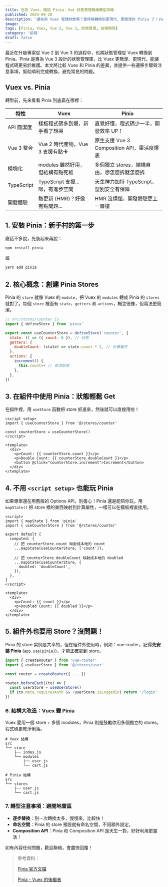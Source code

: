 ```yaml
---
title: 告別 Vuex，擁抱 Pinia：Vue 狀態管理無痛轉型攻略
published: 2024-08-28
description: '還在用 Vuex 管理狀態嗎？是時候轉換到更現代、更簡潔的 Pinia 了！Vuex 無痛轉移到 Pinia，比較兩者的差異、提供詳細的遷移步驟與注意事項，讓你享受 Pinia 帶來的開發體驗提升。'
image: ''
tags: [Pinia, Vuex, Vue 2, Vue 3, 狀態管理, 前端開發]
category: '前端'
draft: false 
---
```


最近在升級專案從 Vue 2 到 Vue 3 的過程中，也將狀態管理從 Vuex 轉換到 Pinia。Pinia 是專為 Vue 3 設計的狀態管理庫，比 Vuex 更簡潔、更現代，能讓程式碼更易於維護。本文將比較 Vuex 和 Pinia 的差異，並提供一些遷移步驟與注意事項，幫助順利完成轉換，避免常見的問題。

## Vuex vs. Pinia

轉型前，先來看看 Pinia 到底贏在哪裡：

| 特性        | Vuex                                  | Pinia                                |
| ----------- | -------------------------------------- | -------------------------------------- |
| API 簡潔度  | 樣板程式碼多到爆，新手看了想哭      | 直覺好懂，程式碼少一半，開發效率 UP！    |
| Vue 3 整合 | Vue 2 時代產物，Vue 3 支援有點卡     | 原生支援 Vue 3 Composition API，靈活度爆表 |
| 模塊化     | modules 雖然好用，但結構有點死板      | 多個獨立 stores，結構自由，想怎麼拆就怎麼拆 |
| TypeScript  | TypeScript 支援... 嗯，有進步空間     | 天生神力加持 TypeScript，型別安全有保障 |
| 開發體驗    | 熱更新 (HMR)？好像有點問題...       | HMR 沒煩惱，開發體驗更上一層樓         |

## 1. 安裝 Pinia：新手村的第一步

廢話不多說，先裝起來再說：

```bash
npm install pinia
```

或

```bash
yarn add pinia
```

## 2. 核心概念：創建 Pinia Stores

Pinia 的 `store` 就像 Vuex 的 `module`，把 Vuex 的 `modules` 轉成 Pinia 的 `stores` 就對了。每個 `store` 裡面有 `state`、`getters` 和 `actions`，概念很像，但寫法更簡潔。

```javascript
// src/stores/counter.js
import { defineStore } from 'pinia'

export const useCounterStore = defineStore('counter', {
  state: () => ({ count: 0 }), // 狀態
  getters: {
    doubleCount: (state) => state.count * 2, // 計算屬性
  },
  actions: {
    increment() {
      this.count++ // 修改狀態
    },
  },
})
```

## 3. 在組件中使用 Pinia：狀態輕鬆 Get

在組件裡，用 `useStore` 函數把 store 抓進來，然後就可以直接用啦！

```vue
<script setup>
import { useCounterStore } from '@/stores/counter'

const counterStore = useCounterStore()
</script>

<template>
  <div>
    <p>Count: {{ counterStore.count }}</p>
    <p>Double Count: {{ counterStore.doubleCount }}</p>
    <button @click="counterStore.increment">Increment</button>
  </div>
</template>
```

## 4. 不用 `<script setup>` 也能玩 Pinia

如果專案還在用舊版的 Options API，別擔心！Pinia 還是能陪你玩。用 `mapState()` 把 store 裡的東西映射到計算屬性，一樣可以在模板裡直接用。

```vue
<script>
import { mapState } from 'pinia'
import { useCounterStore } from '@/stores/counter'

export default {
  computed: {
    // 把 counterStore.count 映射成本地的 count
    ...mapState(useCounterStore, ['count']),

    // 把 counterStore.doubleCount 映射成本地的 doubled
    ...mapState(useCounterStore, {
      doubled: 'doubleCount',
    }),
  },
}
</script>

<template>
  <div>
    <p>Count: {{ count }}</p>
    <p>Doubled Count: {{ doubled }}</p>
  </div>
</template>
```

## 5. 組件外也要用 Store？沒問題！

Pinia 的 store 实例是共享的，但在組件外使用時，例如：vue-router，記得**先安裝 Pinia** (`app.use(pinia)`)，才能正確拿到 store。

```javascript
import { createRouter } from 'vue-router'
import { useUserStore } from '@/stores/user'

const router = createRouter({ ... })

router.beforeEach((to) => {  
  const userStore = useUserStore() 
  if (to.meta.requiresAuth && !userStore.isLoggedIn) return '/login'
})
```

### 6. 結構大改造：Vuex 變 Pinia

Vuex 愛用一個 store + 多個 modules，Pinia 則是鼓勵你用多個獨立的 stores，程式碼更乾淨俐落。

```
# Vuex 結構
src
└── store
    ├── index.js 
    └── modules
        ├── user.js
        └── cart.js

# Pinia 結構
src
└── stores
    ├── user.js
    └── cart.js
```

### 7. 轉型注意事項：避開地雷區

* **逐步替換**：別一次轉換太多，慢慢來，比較快！
* **命名空間**：Pinia 的 store 預設就有命名空間，不用額外設定。
* **Composition API**：Pinia 和 Composition API 是天生一對，好好利用更靈活！

如有內容任何問題，歡迎聯絡，會盡快回覆！

> 參考資料：
>
> [Pinia 官方文檔](https://pinia.vuejs.org/)
>
> [Pinia - Vuex 的後繼者](https://johnnywang1994.github.io/book/articles/js/pinia-intro.html)